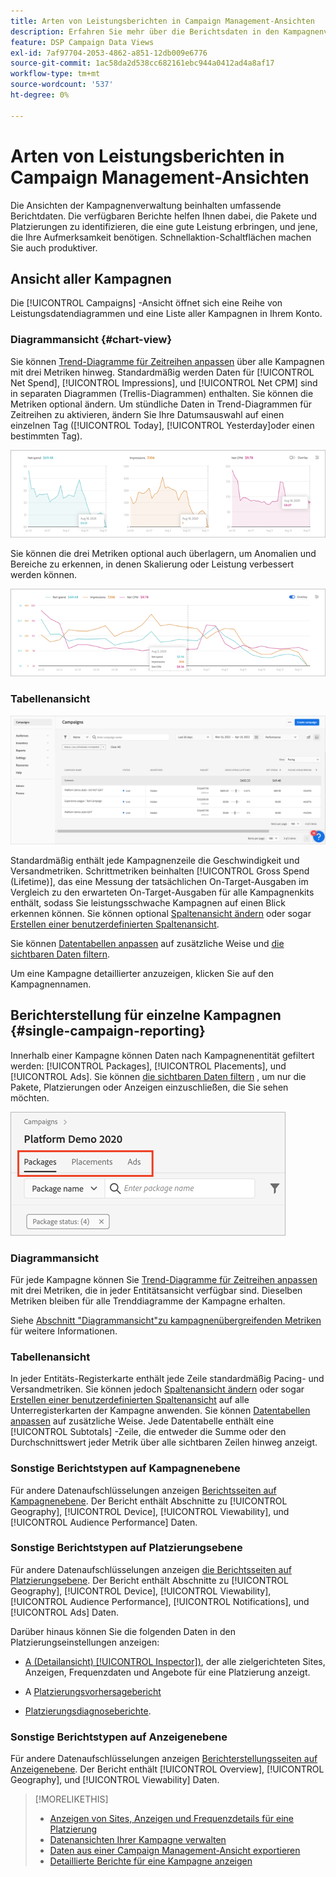 ```yaml
---
title: Arten von Leistungsberichten in Campaign Management-Ansichten
description: Erfahren Sie mehr über die Berichtsdaten in den Kampagnenverwaltungsansichten.
feature: DSP Campaign Data Views
exl-id: 7af97704-2053-4862-a851-12db009e6776
source-git-commit: 1ac58da2d538cc682161ebc944a0412ad4a8af17
workflow-type: tm+mt
source-wordcount: '537'
ht-degree: 0%

---
```


# Arten von Leistungsberichten in Campaign Management-Ansichten

Die Ansichten der Kampagnenverwaltung beinhalten umfassende Berichtdaten. Die verfügbaren Berichte helfen Ihnen dabei, die Pakete und Platzierungen zu identifizieren, die eine gute Leistung erbringen, und jene, die Ihre Aufmerksamkeit benötigen. Schnellaktion-Schaltflächen machen Sie auch produktiver.

## Ansicht aller Kampagnen

Die [!UICONTROL Campaigns] -Ansicht öffnet sich eine Reihe von Leistungsdatendiagrammen und eine Liste aller Kampagnen in Ihrem Konto.

### Diagrammansicht {#chart-view}

Sie können [Trend-Diagramme für Zeitreihen anpassen](campaign-data-views-manage.md#data-visualizations-manage) über alle Kampagnen mit drei Metriken hinweg. Standardmäßig werden Daten für [!UICONTROL Net Spend], [!UICONTROL Impressions], und [!UICONTROL Net CPM] sind in separaten Diagrammen (Trellis-Diagrammen) enthalten. Sie können die Metriken optional ändern. Um stündliche Daten in Trend-Diagrammen für Zeitreihen zu aktivieren, ändern Sie Ihre Datumsauswahl auf einen einzelnen Tag ([!UICONTROL Today], [!UICONTROL Yesterday]oder einen bestimmten Tag).

![Trends für drei Metriken trennen](/help/dsp/assets/trend-chart-separate.png)

Sie können die drei Metriken optional auch überlagern, um Anomalien und Bereiche zu erkennen, in denen Skalierung oder Leistung verbessert werden können.

![Trenddiagramm mit Überlagerung](/help/dsp/assets/trend-chart.png)

### Tabellenansicht

![Kampagnenliste](/help/dsp/assets/campaigns-list.png)

Standardmäßig enthält jede Kampagnenzeile die Geschwindigkeit und Versandmetriken. Schrittmetriken beinhalten [!UICONTROL Gross Spend (Lifetime)], das eine Messung der tatsächlichen On-Target-Ausgaben im Vergleich zu den erwarteten On-Target-Ausgaben für alle Kampagnenkits enthält, sodass Sie leistungsschwache Kampagnen auf einen Blick erkennen können. Sie können optional [Spaltenansicht ändern](campaign-data-views-manage.md#column-view-change) oder sogar [Erstellen einer benutzerdefinierten Spaltenansicht](campaign-data-views-manage.md#column-view-create).

Sie können [Datentabellen anpassen](campaign-data-views-manage.md#data-tables-manage) auf zusätzliche Weise und [die sichtbaren Daten filtern](campaign-data-views-manage.md#filter-data-tables).

<!--
An "Alerts" column indicates when a campaign (or any child entity under it) has an issue. Alert indicators include "Critical" (![Critical](/help/dsp/assets/indicator-critical.png "Critical")) and "Warning" (![Warning](/help/dsp/assets/indicator-warning.png "Warning")). See "[View Alerts and Notifications](campaign-alerts.md) for more information.
-->

Um eine Kampagne detaillierter anzuzeigen, klicken Sie auf den Kampagnennamen.

## Berichterstellung für einzelne Kampagnen {#single-campaign-reporting}

Innerhalb einer Kampagne können Daten nach Kampagnenentität gefiltert werden: [!UICONTROL Packages], [!UICONTROL Placements], und [!UICONTROL Ads]. Sie können [die sichtbaren Daten filtern](campaign-data-views-manage.md#filter-data-tables) , um nur die Pakete, Platzierungen oder Anzeigen einzuschließen, die Sie sehen möchten.

![Tabs zur Kampagnenentität](/help/dsp/assets/campaign-subtabs.png)

### Diagrammansicht

Für jede Kampagne können Sie [Trend-Diagramme für Zeitreihen anpassen](campaign-data-views-manage.md#data-visualizations-manage) mit drei Metriken, die in jeder Entitätsansicht verfügbar sind. Dieselben Metriken bleiben für alle Trenddiagramme der Kampagne erhalten.

Siehe [Abschnitt &quot;Diagrammansicht&quot;zu kampagnenübergreifenden Metriken](#chart-view) für weitere Informationen.

### Tabellenansicht

In jeder Entitäts-Registerkarte enthält jede Zeile standardmäßig Pacing- und Versandmetriken. Sie können jedoch [Spaltenansicht ändern](campaign-data-views-manage.md#column-view-change) oder sogar [Erstellen einer benutzerdefinierten Spaltenansicht](campaign-data-views-manage.md#column-view-create) auf alle Unterregisterkarten der Kampagne anwenden. Sie können [Datentabellen anpassen](campaign-data-views-manage.md#data-tables-manage) auf zusätzliche Weise. Jede Datentabelle enthält eine [!UICONTROL Subtotals] -Zeile, die entweder die Summe oder den Durchschnittswert jeder Metrik über alle sichtbaren Zeilen hinweg anzeigt.

<!--
An "Alerts" column indicates when a package, placement, or ad &mdash; or any child entity under a package or placement &mdash; has an issue. Alert indicators include "Critical" (![Critical](/help/dsp/assets/indicator-critical.png "Critical")) and "Warning" (![Warning](/help/dsp/assets/indicator-warning.png "Warning")). See "[View Alerts and Notifications](campaign-alerts.md) for more information.
-->

### Sonstige Berichtstypen auf Kampagnenebene

Für andere Datenaufschlüsselungen anzeigen [Berichtsseiten auf Kampagnenebene](/help/dsp/campaign-management/campaigns/campaign-view-report.md). Der Bericht enthält Abschnitte zu [!UICONTROL Geography], [!UICONTROL Device], [!UICONTROL Viewability], und [!UICONTROL Audience Performance] Daten.

### Sonstige Berichtstypen auf Platzierungsebene

Für andere Datenaufschlüsselungen anzeigen [die Berichtsseiten auf Platzierungsebene](/help/dsp/campaign-management/placements/placement-view-report.md). Der Bericht enthält Abschnitte zu [!UICONTROL Geography], [!UICONTROL Device], [!UICONTROL Viewability], [!UICONTROL Audience Performance], [!UICONTROL Notifications], und [!UICONTROL Ads] Daten.

Darüber hinaus können Sie die folgenden Daten in den Platzierungseinstellungen anzeigen:

* [A (Detailansicht) [!UICONTROL Inspector])](placement-details-view.md), der alle zielgerichteten Sites, Anzeigen, Frequenzdaten und Angebote für eine Platzierung anzeigt.

* A [Platzierungsvorhersagebericht](/help/dsp/campaign-management/reports/placement-forecast.md)

* [Platzierungsdiagnoseberichte](/help/dsp/campaign-management/reports/placement-diagnostics.md).


### Sonstige Berichtstypen auf Anzeigenebene

Für andere Datenaufschlüsselungen anzeigen [Berichterstellungsseiten auf Anzeigenebene](/help/dsp/campaign-management/ads/ad-view-report.md). Der Bericht enthält [!UICONTROL Overview], [!UICONTROL Geography], und [!UICONTROL Viewability] Daten.

>[!MORELIKETHIS]
>
>* [Anzeigen von Sites, Anzeigen und Frequenzdetails für eine Platzierung](placement-details-view.md)
>* [Datenansichten Ihrer Kampagne verwalten](campaign-data-views-manage.md)
>* [Daten aus einer Campaign Management-Ansicht exportieren](campaign-export-data.md)
>* [Detaillierte Berichte für eine Kampagne anzeigen](/help/dsp/campaign-management/campaigns/campaign-view-report.md)
